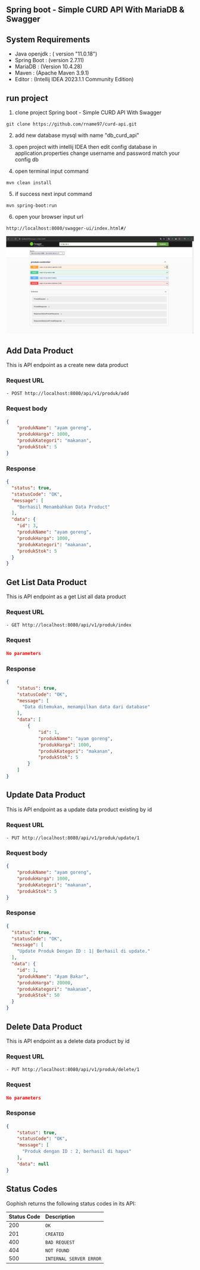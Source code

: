 ## Spring boot - Simple CURD API With MariaDB & Swagger

## System Requirements
- Java openjdk : ( version "11.0.18")
- Spring Boot : (version 2.7.11)
- MariaDB : (Version 10.4.28)
- Maven : (Apache Maven 3.9.1)
- Editor : (Intellij IDEA 2023.1.1 Community Edition)


## run project

1. clone project Spring boot - Simple CURD API With Swagger
```
git clone https://github.com/rname97/curd-api.git
```

2. add new database mysql with name "db_curd_api"

3. open project with intellij IDEA then edit config database in application.properties change username and password match your config db

4. open terminal input command 
```
mvn clean install 
```
5. if success next input command 
```
mvn spring-boot:run
```

6. open your browser input url 
``` 
http://localhost:8080/swagger-ui/index.html#/ 
```
![img.png](img.png)

## Add Data Product
This is API endpoint as a create new data product

### Request URL
```http
- POST http://localhost:8080/api/v1/produk/add
```

### Request body
```json
{
    "produkName": "ayam goreng",
    "produkHarga": 1000,
    "produkKategori": "makanan",
    "produkStok": 5
}
```

### Response
```json
{
  "status": true,
  "statusCode": "OK",
  "message": [
    "Berhasil Menambahkan Data Product"
  ],
  "data": {
    "id": 3,
    "produkName": "ayam goreng",
    "produkHarga": 1000,
    "produkKategori": "makanan",
    "produkStok": 5
  }
}
```


## Get List Data Product
This is API endpoint as a get List all data product

### Request URL
```http
- GET http://localhost:8080/api/v1/produk/index
```

### Request
```json
No parameters
```

### Response
```json
{
    "status": true,
    "statusCode": "OK",
    "message": [
      "Data ditemukan, menampilkan data dari database"
    ],
    "data": [
        {
            "id": 1,
            "produkName": "ayam goreng",
            "produkHarga": 1000,
            "produkKategori": "makanan",
            "produkStok": 5
        }
    ]
}
```

## Update Data Product
This is API endpoint as a update data product existing by id

### Request URL
```http
- PUT http://localhost:8080/api/v1/produk/update/1
```

### Request body
```json
{
    "produkName": "ayam goreng",
    "produkHarga": 1000,
    "produkKategori": "makanan",
    "produkStok": 5
}
```

### Response
```json
{
  "status": true,
  "statusCode": "OK",
  "message": [
    "Update Produk Dengan ID : 1| Berhasil di update."
  ],
  "data": {
    "id": 1,
    "produkName": "Ayam Bakar",
    "produkHarga": 20000,
    "produkKategori": "makanan",
    "produkStok": 50
  }
}
```


## Delete Data Product
This is API endpoint as a delete data product by id
### Request URL
```http
- PUT http://localhost:8080/api/v1/produk/delete/1
```
### Request
```json
No parameters
```

### Response
```json
{
    "status": true,
    "statusCode": "OK",
    "message": [
      "Produk dengan ID : 2, berhasil di hapus"
    ],
    "data": null
}
```

## Status Codes

Gophish returns the following status codes in its API:

| Status Code | Description |
|------| :--- |
| 200 | `OK` |
| 201 | `CREATED` |
| 400 | `BAD REQUEST` |
| 404 | `NOT FOUND` |
| 500 | `INTERNAL SERVER ERROR` |